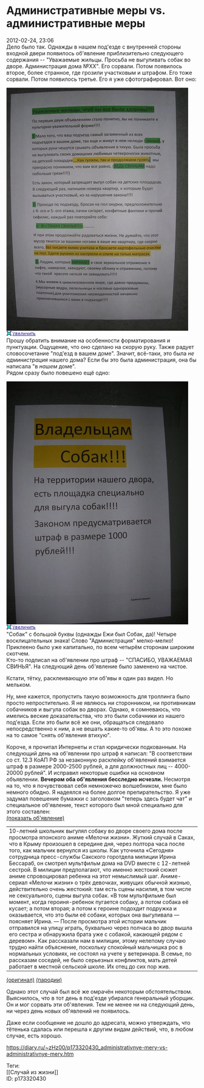 Административные меры vs. административные меры
================================================

   
 2012-02-24, 23:06   
  Дело было так. Однажды в нашем под'езде с внутренней стороны входной двери появилось об'явление приблизительно следующего содержания -- "Уважаемые жильцы. Просьба не выгуливать собак во дворе. Администрация дома №ХХ". Его сорвали. Потом появилось второе, более странное, где грозили участковым и штрафом. Его тоже сорвали. Потом появилось третье. Его я уже сфотографировал. Вот оно:   
   
   [![](pics/b52922fc6f2bt.jpg)](http://radikal.ru/F/s017.radikal.ru/i421/1202/e9/b52922fc6f2b.jpg)     
 Прошу обратить внимание на особенности форматирования и пунктуации. Ощущение, что оно сделано на скорую руку. Также радует словосочетание "под'езд в вашем доме". Значит, всё-таки, это была  *не администрация*  нашего дома? Если бы это была администрация, она бы написала "в  *нашем*  доме".   
 Рядом сразу было повешено ещё одно:   
   
   [![](pics/1ec39fb6594dt.jpg)](http://radikal.ru/F/s58.radikal.ru/i160/1202/7f/1ec39fb6594d.jpg)     
 "Собак" с большой буквы (однажды Ежи был Собак, да)! Четыре восклицательных знака! Слово "Администрация" мелко-мелко!   
 Приклеено было уже капитально, по всем четырём сторонам широким скотчем.   
 Кто-то подписал на об'явлении про штраф -- "СПАСИБО, УВАЖАЕМАЯ СВИНЬЯ". На следующий день об'явление было заменено на чистое.   
   
 Кстати, тётку, расклеивающую эти об'явы я один раз видел. Но мельком.   
   
 Ну, мне кажется, пропустить такую возможность для троллинга было просто непростительно. Я не являюсь ни сторонником, ни противникам собачников и выгула собак во дворах. Однако, я сомневаюсь, что имелись веские доказательства, что это были собачники из нашего под'езда. Если это были всё же они, обращаться следовало непосредственно к ним, а не вешать какие-то об'явы. А то это похоже на то самое "снять об'явления втихую".   
   
 Короче, я прочитал Интернеты и стал юридически подкованным. На следующий день на об'явлении про штраф я написал: "В соответствии со ст. 12.3 КоАП РФ за незаконную расклейку об'явлений взимается штраф в размере 2000-2500 рублей, а для должностных лиц -- 4000-20000 рублей". И исправил некоторые ошибки на основном объявлении.  **Вечером оба об'явления бесследно исчезли.**  Несмотря на то, что я почувствовал себя немножечко волшебником, мне было немного обидно. Я надеялся на более долгое препирательство. Я уже задумал повешение бумажки с заголовком "теперь здесь будет чат" и специальное об'явление, текст которого был мной специально для этого составлен:   
  [(показать об'явление)](https://zHz00.diary.ru/p173320430.htm?index=1#linkmore173320430m1)      
 

|  |
| --- |
|  10-летний школьник выгулял собаку во дворе своего дома после просмотра японского аниме «Мелочи жизни». Жуткий случай в Саках, что в Крыму произошел в середине дня, через полтора часа после того, как мальчик вернулся из школы. Как уточнила «Сегодня» сотрудница пресс-службы Сакского горотдела милиции Ирина Бессараб, он смотрел мультфильм дома на DVD вместе с 12-летней сестрой. В милиции предполагают, что именно жестокий сюжет аниме спровоцировал ребенка на этот немыслимый шаг.   Аниме-сериал «Мелочи жизни» о трёх девочках, живущих обычной жизнью, действительно очень жестокий: там есть сцены насилия, в том числе не сексуального, сцены выгула собак. «В том мультфильме был момент, когда героиня-ребенок пугается собаку, а потом собака её кусает; а потом вторая; а потом к героине подохдит подружка и оказывается, что это были её собаки, которых она выгуливала — поясняет Ирина. — После просмотра этой истории мальчик отправился на улицу играть, буквально через полчаса во двор вышла его сестра и обнаружила брата уже с собакой, какающей рядом с деревом». Как рассказали нам в милиции, этому нелепому случаю трудно найти объяснение, поскольку спокойный мальчишка рос в нормальных условиях, не состоял на учете у ветеринара. В семье, по рассказам соседей, не было серьезных конфликтов, мать детей работает в местной сельской школе. Их отец до сих пор жив.  |

   
  [(оригинал)](http://www.segodnya.ua/news/14209190.html)   [(пародии)](https://pastebin.com/qZfB7H7C)    
     
   
 Однако этот случай был всё же омрачён некоторым обстоятельством. Выяснилось, что в тот день в под'езде убирался генеральный уборщик. Он и мог сорвать эти об'явления. Тем не менее ни на следующий день, ни через день новых об'явлений не появилось.   
   
 Даже если сообщение не дошло до адресата, можно утверждать, что тётенька сдалась или перешла к другим видам действий, что, в любом случае, есть хорошо.   
    
 <https://diary.ru/~zHz00/p173320430_administrativnye-mery-vs-administrativnye-mery.htm>   
   
 Теги:   
 [[Случай из жизни]]   
 ID: p173320430